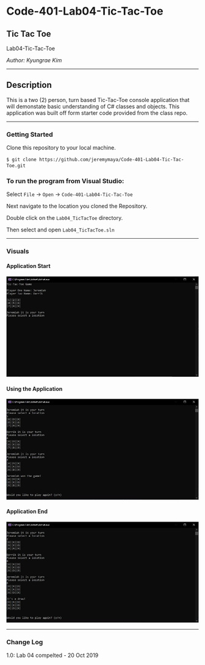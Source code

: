 # Code-401-Lab04-Tic-Tac-Toe

## Tic Tac Toe

Lab04-Tic-Tac-Toe

*Author: Kyungrae Kim*

----

## Description
This is a two (2) person, turn based Tic-Tac-Toe console application that will demonstate basic understanding of C# classes and objects. This application was built off form starter code provided from the class repo.

---

### Getting Started
Clone this repository to your local machine.

```
$ git clone https://github.com/jeremymaya/Code-401-Lab04-Tic-Tac-Toe.git
```

### To run the program from Visual Studio:
Select ```File``` -> ```Open``` -> ```Code-401-Lab04-Tic-Tac-Toe```

Next navigate to the location you cloned the Repository.

Double click on the ```Lab04_TicTacToe``` directory.

Then select and open ```Lab04_TicTacToe.sln```

---

### Visuals
#### Application Start
![Image 1](https://github.com/jeremymaya/Code-401-Lab04-Tic-Tac-Toe/blob/master/Screenshots/Menu.JPG)
#### Using the Application
![Image 1](https://github.com/jeremymaya/Code-401-Lab04-Tic-Tac-Toe/blob/master/Screenshots/Won.JPG)
#### Application End
![Image 1](https://github.com/jeremymaya/Code-401-Lab04-Tic-Tac-Toe/blob/master/Screenshots/Draw.JPG)

---

### Change Log
1.0: Lab 04 compelted - 20 Oct 2019
